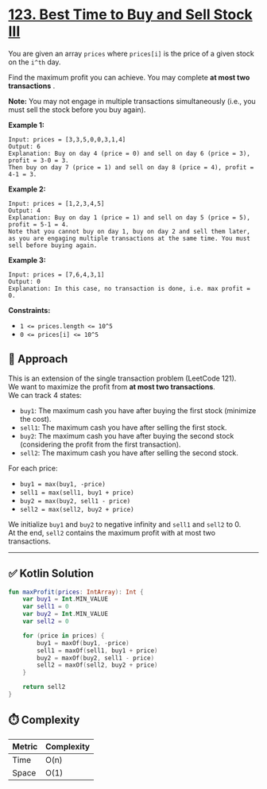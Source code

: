 # [123. Best Time to Buy and Sell Stock III](https://leetcode.com/problems/best-time-to-buy-and-sell-stock-iii/description/?envType=study-plan-v2&envId=top-interview-150)

You are given an array <code>prices</code> where <code>prices[i]</code> is the price of a given stock on the <code>i^th</code> day.

Find the maximum profit you can achieve. You may complete **at most two transactions** .

**Note:**  You may not engage in multiple transactions simultaneously (i.e., you must sell the stock before you buy again).

**Example 1:** 

```
Input: prices = [3,3,5,0,0,3,1,4]
Output: 6
Explanation: Buy on day 4 (price = 0) and sell on day 6 (price = 3), profit = 3-0 = 3.
Then buy on day 7 (price = 1) and sell on day 8 (price = 4), profit = 4-1 = 3.
```

**Example 2:** 

```
Input: prices = [1,2,3,4,5]
Output: 4
Explanation: Buy on day 1 (price = 1) and sell on day 5 (price = 5), profit = 5-1 = 4.
Note that you cannot buy on day 1, buy on day 2 and sell them later, as you are engaging multiple transactions at the same time. You must sell before buying again.
```

**Example 3:** 

```
Input: prices = [7,6,4,3,1]
Output: 0
Explanation: In this case, no transaction is done, i.e. max profit = 0.
```

**Constraints:** 

- <code>1 <= prices.length <= 10^5</code>
- <code>0 <= prices[i] <= 10^5</code>

## 🚀 Approach
This is an extension of the single transaction problem (LeetCode 121).  
We want to maximize the profit from **at most two transactions**.  
We can track 4 states:
- `buy1`: The maximum cash you have after buying the first stock (minimize the cost).
- `sell1`: The maximum cash you have after selling the first stock.
- `buy2`: The maximum cash you have after buying the second stock (considering the profit from the first transaction).
- `sell2`: The maximum cash you have after selling the second stock.

For each price:
- `buy1 = max(buy1, -price)`
- `sell1 = max(sell1, buy1 + price)`
- `buy2 = max(buy2, sell1 - price)`
- `sell2 = max(sell2, buy2 + price)`

We initialize `buy1` and `buy2` to negative infinity and `sell1` and `sell2` to 0.  
At the end, `sell2` contains the maximum profit with at most two transactions.

---

## ✅ Kotlin Solution
```kotlin
fun maxProfit(prices: IntArray): Int {
    var buy1 = Int.MIN_VALUE
    var sell1 = 0
    var buy2 = Int.MIN_VALUE
    var sell2 = 0

    for (price in prices) {
        buy1 = maxOf(buy1, -price)
        sell1 = maxOf(sell1, buy1 + price)
        buy2 = maxOf(buy2, sell1 - price)
        sell2 = maxOf(sell2, buy2 + price)
    }

    return sell2
}
```

## ⏱️ Complexity

| Metric   | Complexity |
|----------|------------|
| Time     | O(n)       |
| Space    | O(1)       |